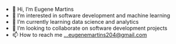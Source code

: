 - 👋 Hi, I’m Eugene Martins
- 👀 I’m interested in software development and machine learning 
- 🌱 I’m currently learning data science and analytics
- 💞️ I’m looking to collaborate on software development projects 
- 📫 How to reach me ...eugenemartins204@gmail.com 

<!---
eugenemartins/eugenemartins is a ✨ special ✨ repository because its `README.md` (this file) appears on your GitHub profile.
You can click the Preview link to take a look at your changes.
--->
